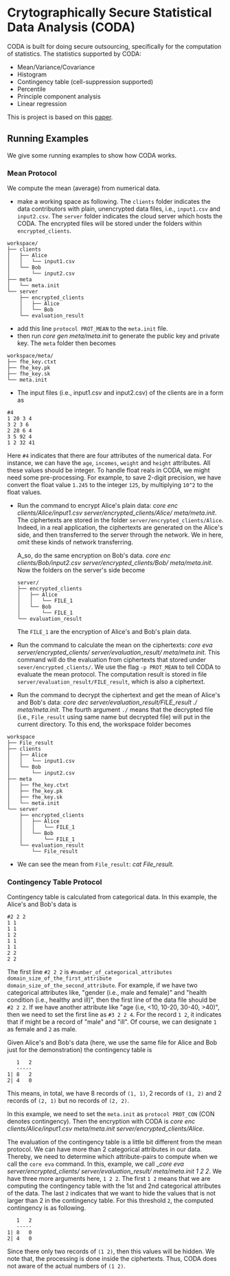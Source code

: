 Crytographically Secure Statistical Data Analysis (CODA)
==
CODA is built for doing secure outsourcing, specifically for the computation of statistics.
The statistics supported by CODA:

* Mean/Variance/Covariance
* Histogram
* Contingency table (cell-suppression supported)
* Percentile
* Principle component analysis
* Linear regression

This is project is based on this [paper](https://www.internetsociety.org/doc/using-fully-homomorphic-encryption-statistical-analysis-categorical-ordinal-and-numerical-data).

## Running Examples
We give some running examples to show how CODA works.

### Mean Protocol
We compute the mean (average) from numerical data.

* make a working space as following. The `clients` folder indicates the data contributors with plain, unencrypted data files, i.e., `input1.csv` and `input2.csv`. The `server` folder indicates the cloud server which hosts the CODA. The encrypted files will be stored under the folders within
`encrypted_clients`.

```
workspace/
├── clients
│   ├── Alice
│   │   └── input1.csv
│   └── Bob
│       └── input2.csv
├── meta
│   └── meta.init
└── server
    ├── encrypted_clients
    │   ├── Alice
    │   └── Bob
    └── evaluation_result
```

* add this line `protocol PROT_MEAN` to the `meta.init` file.
* then run _core gen meta/meta.init_ to generate the public key and private key. The `meta` folder then becomes
```
workspace/meta/
├── fhe_key.ctxt
├── fhe_key.pk
├── fhe_key.sk
└── meta.init
```
* The input files (i.e., input1.csv and input2.csv) of the clients are in a form as 

```
#4
1 20 3 4
3 2 3 6
2 28 6 4
3 5 92 4
1 2 32 41

```
Here `#4` indicates that there are four attributes of the numerical data. For instance, we can have the `age`, `incomes`, `weight` and `height` attributes. All these values should be integer. To handle float reals in CODA, we might need some pre-processing. For example, to save 2-digit precision, we have convert the float value `1.245` to the integer `125`, by multiplying `10^2` to the float values.

* Run the command to encrypt Alice's plain data: _core enc clients/Alice/input1.csv server/encrypted_clients/Alice/ meta/meta.init_. The ciphertexts are stored in the folder `server/encrypted_clients/Alice`. Indeed, in a real application, the ciphertexts are generated on the Alice's side, and then transferred to the server through the network. We in here, omit these kinds of network transferring.

  A_so, do the same encryption on Bob's data. _core enc clients/Bob/input2.csv server/encrypted_clients/Bob/ meta/meta.init_. Now the folders on the server's side become 
  ```
  server/
  ├── encrypted_clients
  │   ├── Alice
  │   │   └── FILE_1
  │   └── Bob
  │       └── FILE_1
  └── evaluation_result
  ```
  The `FILE_1` are the encryption of Alice's and Bob's plain data.

* Run the command to calculate the mean on the ciphertexts: _core eva server/encrypted_clients/ server/evaluation_result/ meta/meta.init_. This command will do the evaluation from ciphertexts that stored under `sever/encrypted_clients/`. We use the flag `-p PROT_MEAN` to tell CODA to evaluate the mean protocol. The computation result is stored in file `server/evaluation_result/FILE_result`, which is also a ciphertext.

* Run the command to decrypt the ciphertext and get the mean of Alice's and Bob's data: _core dec server/evaluation_result/FILE_result ./ meta/meta.init_. The fourth argument `./` means that the decrypted file (i.e., `File_result` using same name but decrypted file) will put in the current directory. To this end, the workspace folder becomes
```
workspace
├── File_result
├── clients
│   ├── Alice
│   │   └── input1.csv
│   └── Bob
│       └── input2.csv
├── meta
│   ├── fhe_key.ctxt
│   ├── fhe_key.pk
│   ├── fhe_key.sk
│   └── meta.init
└── server
    ├── encrypted_clients
    │   ├── Alice
    │   │   └── FILE_1
    │   └── Bob
    │       └── FILE_1
    └── evaluation_result
        └── File_result
```
* We can see the mean from `File_result`: _cat File_result_.

### Contingency Table Protocol
Contingency table is calculated from categorical data. In this example, the Alice's  and Bob's data is 
```
#2 2 2 
1 1
1 1
1 2
1 1
1 1
2 2
2 2
```
The first line `#2 2 2` is `#number_of_categorical_attributes domain_size_of_the_first_attribute domain_size_of_the_second_attribute`.
For example, if we have two categorical attributes like, "gender (i.e., male and female)" and "health condition (i.e., healthy and ill)",
then the first line of the data file should be `#2 2 2`. If we have another attribute like "age (i.e, <10, 10-20, 30-40, >40)",
then we need to set the first line as `#3 2 2 4`.
For the record `1 2`, it indicates that if might be a record of "male" and "ill". Of course, we can designate `1` as female and `2` as male.

Given Alice's and Bob's data (here, we use the same file for Alice and Bob just for the demonstration) the contingency table is
```
   1   2
   -----
1| 8   2
2| 4   0
```
This means, in total, we have 8 records of `(1, 1)`, 2 records of `(1, 2)` and 2 records of `(2, 1)` but no records of `(2, 2)`.

In this example, we need to set the `meta.init` as `protocol PROT_CON` (CON denotes contingency).
Then the encryption with CODA is _core enc clients/Alice/input1.csv meta/meta.init server/encrypted_clients/Alice_.

The evaluation of the contingency table is a little bit different from the mean protocol.
We can have more than 2 categorical attributes in our data.
Thereby, we need to determine which attribute-pairs to compute when we call the `core eva` command.
In this, example, we call __core eva server/encrypted_clients/ server/evaluation_result/ meta/meta.init 1 2 2_. 
We have three more arguments here, `1 2 2`. The first `1 2` means that we are computing the contingency table with the 1st
and 2nd categorical attributes of the data. The last `2` indicates that we want to hide the values that is not larger than 2 
in the contingency table. For this threshold `2`, the computed contingency is as following.

```
   1   2
   -----
1| 8   0
2| 4   0
```
Since there only two records of `(1 2)`, then this values will be hidden. We note that, the processing is done inside the ciphertexts.
Thus, CODA does not aware of the actual numbers of `(1 2)`.

